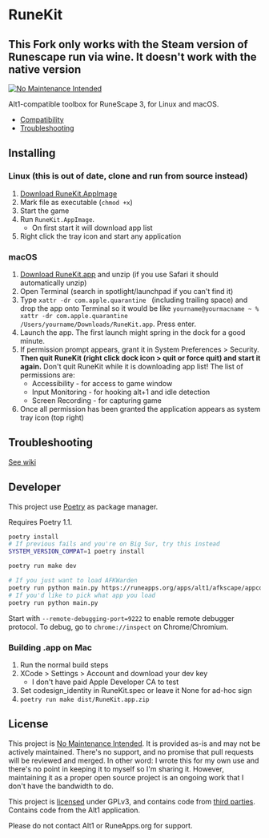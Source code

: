 # RuneKit

## This Fork only works with the Steam version of Runescape run via wine. It doesn't work with the native version

[![No Maintenance Intended](https://unmaintained.tech/badge.svg)](https://unmaintained.tech/)

Alt1-compatible toolbox for RuneScape 3, for Linux and macOS.

* [Compatibility](https://github.com/whs/runekit/wiki/App-Compatibility)
* [Troubleshooting](https://github.com/whs/runekit/wiki/Troubleshooting)

## Installing

### Linux (this is out of date, clone and run from source instead)

1. [Download RuneKit.AppImage](https://github.com/whs/runekit/releases/tag/continuous)
2. Mark file as executable (`chmod +x`)
3. Start the game
4. Run `RuneKit.AppImage`.
   - On first start it will download app list
5. Right click the tray icon and start any application

### macOS

1. [Download RuneKit.app](https://github.com/whs/runekit/releases/tag/continuous) and unzip (if you use Safari it should automatically unzip)
2. Open Terminal (search in spotlight/launchpad if you can't find it)
3. Type `xattr -dr com.apple.quarantine ` (including trailing space) and drop the app onto Terminal so it would be like `yourname@yourmacname ~ % xattr -dr com.apple.quarantine /Users/yourname/Downloads/RuneKit.app`. Press enter.
4. Launch the app. The first launch might spring in the dock for a good minute.
5. If permission prompt appears, grant it in System Preferences > Security. **Then quit RuneKit (right click dock icon > quit or force quit) and start it again.** Don't quit RuneKit while it is downloading app list! The list of permissions are:
   - Accessibility - for access to game window
   - Input Monitoring - for hooking alt+1 and idle detection
   - Screen Recording - for capturing game
6. Once all permission has been granted the application appears as system tray icon (top right)

## Troubleshooting

[See wiki](https://github.com/whs/runekit/wiki/Troubleshooting)

## Developer

This project use [Poetry](https://python-poetry.org) as package manager.

Requires Poetry 1.1.

```sh
poetry install
# If previous fails and you're on Big Sur, try this instead
SYSTEM_VERSION_COMPAT=1 poetry install

poetry run make dev

# If you just want to load AFKWarden
poetry run python main.py https://runeapps.org/apps/alt1/afkscape/appconfig.json
# If you'd like to pick what app you load
poetry run python main.py
```

Start with `--remote-debugging-port=9222` to enable remote debugger protocol.
To debug, go to `chrome://inspect` on Chrome/Chromium.

### Building .app on Mac

1. Run the normal build steps
2. XCode > Settings > Account and download your dev key
   - I don't have paid Apple Developer CA to test
3. Set codesign_identity in  RuneKit.spec or leave it None for ad-hoc sign
5. `poetry run make dist/RuneKit.app.zip`

## License

This project is [No Maintenance Intended](https://unmaintained.tech/).
It is provided as-is and may not be actively maintained. There's no support, and no promise that pull requests will be
reviewed and merged. In other word: I wrote this for my own use and there's no point in keeping it to myself so I'm sharing it.
However, maintaining it as a proper open source project is an ongoing work that I don't have the bandwidth to do.

This project is [licensed](LICENSE) under GPLv3, and contains code from [third parties](THIRD_PARTY_LICENSE.md).
Contains code from the Alt1 application.

Please do not contact Alt1 or RuneApps.org for support.
